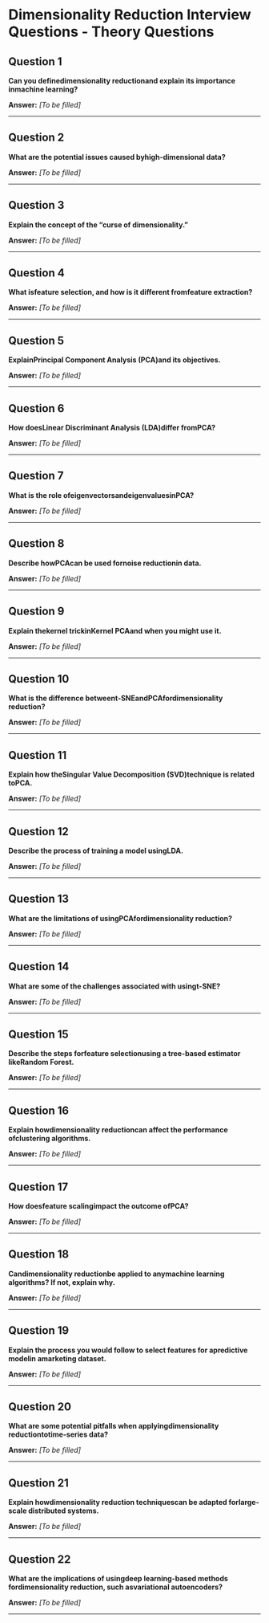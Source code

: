# Dimensionality Reduction Interview Questions - Theory Questions

## Question 1

**Can you definedimensionality reductionand explain its importance inmachine learning?**

**Answer:** _[To be filled]_

---

## Question 2

**What are the potential issues caused byhigh-dimensional data?**

**Answer:** _[To be filled]_

---

## Question 3

**Explain the concept of the “curse of dimensionality.”**

**Answer:** _[To be filled]_

---

## Question 4

**What isfeature selection, and how is it different fromfeature extraction?**

**Answer:** _[To be filled]_

---

## Question 5

**ExplainPrincipal Component Analysis (PCA)and its objectives.**

**Answer:** _[To be filled]_

---

## Question 6

**How doesLinear Discriminant Analysis (LDA)differ fromPCA?**

**Answer:** _[To be filled]_

---

## Question 7

**What is the role ofeigenvectorsandeigenvaluesinPCA?**

**Answer:** _[To be filled]_

---

## Question 8

**Describe howPCAcan be used fornoise reductionin data.**

**Answer:** _[To be filled]_

---

## Question 9

**Explain thekernel trickinKernel PCAand when you might use it.**

**Answer:** _[To be filled]_

---

## Question 10

**What is the difference betweent-SNEandPCAfordimensionality reduction?**

**Answer:** _[To be filled]_

---

## Question 11

**Explain how theSingular Value Decomposition (SVD)technique is related toPCA.**

**Answer:** _[To be filled]_

---

## Question 12

**Describe the process of training a model usingLDA.**

**Answer:** _[To be filled]_

---

## Question 13

**What are the limitations of usingPCAfordimensionality reduction?**

**Answer:** _[To be filled]_

---

## Question 14

**What are some of the challenges associated with usingt-SNE?**

**Answer:** _[To be filled]_

---

## Question 15

**Describe the steps forfeature selectionusing a tree-based estimator likeRandom Forest.**

**Answer:** _[To be filled]_

---

## Question 16

**Explain howdimensionality reductioncan affect the performance ofclustering algorithms.**

**Answer:** _[To be filled]_

---

## Question 17

**How doesfeature scalingimpact the outcome ofPCA?**

**Answer:** _[To be filled]_

---

## Question 18

**Candimensionality reductionbe applied to anymachine learning algorithms? If not, explain why.**

**Answer:** _[To be filled]_

---

## Question 19

**Explain the process you would follow to select features for apredictive modelin amarketing dataset.**

**Answer:** _[To be filled]_

---

## Question 20

**What are some potential pitfalls when applyingdimensionality reductiontotime-series data?**

**Answer:** _[To be filled]_

---

## Question 21

**Explain howdimensionality reduction techniquescan be adapted forlarge-scale distributed systems.**

**Answer:** _[To be filled]_

---

## Question 22

**What are the implications of usingdeep learning-based methods fordimensionality reduction, such asvariational autoencoders?**

**Answer:** _[To be filled]_

---

